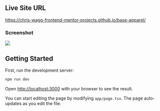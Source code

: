 ## Live Site URL

https://chris-wagg-frontend-mentor-projects.github.io/base-apparel/

### Screenshot

![](./screenshot.jpg)

## Getting Started

First, run the development server:

```bash
npm run dev

```

Open [http://localhost:3000](http://localhost:3000) with your browser to see the result.

You can start editing the page by modifying `app/page.tsx`. The page auto-updates as you edit the file.
